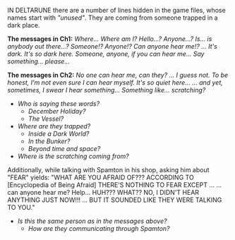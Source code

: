 IN DELTARUNE there are a number of lines hidden in the game files, whose names start with *"unused"*. They are coming from someone trapped in a dark place.

**The messages in Ch1:**
*Where...
Where am I?
Hello...? Anyone...?
Is... is anybody out there...?
Someone!? Anyone!? Can anyone hear me!?
...
It's dark.
It's so dark here.
Someone, anyone, if you can hear me...
Say something... please...*

**The messages in Ch2:**
*No one can hear me, can they?
...
I guess not.
To be honest, I'm not even sure I can hear myself.
It's so quiet here...
... and yet, sometimes,
I swear I hear something...
Something like... scratching?*

- _Who is saying these words?_
	- _<a onclick="loadFile('December Holiday.md')">December Holiday</a>?_
	- _<a onclick="loadFile('Vessel.md')">The Vessel?</a>_
- _Where are they trapped?_
	- _Inside a Dark World?_
	- _In the <a onclick="loadFile('Bunker.md')">Bunker</a>?_
	- _Beyond time and space?_
- _Where is the scratching coming from?_

Additionally, while talking with Spamton in his shop, asking him about "FEAR" yields:
"WHAT ARE YOU AFRAID OF??? ACCORDING TO [Encyclopedia of Being Afraid] THERE'S NOTHING TO FEAR EXCEPT ... ... can anyone hear me? Help... HUH??? WHAT?? NO, I DIDN'T HEAR ANYTHING JUST NOW!!! ... BUT IT SOUNDED LIKE THEY WERE TALKING TO YOU."

- _Is this the same person as in the messages above?_
	- _How are they communicating through Spamton?_